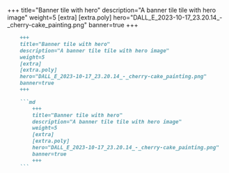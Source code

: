 +++
title="Banner tile with hero"
description="A banner tile tile with hero image"
weight=5
[extra]
[extra.poly]
hero="DALL_E_2023-10-17_23.20.14_-_cherry-cake_painting.png"
banner=true
+++

```md
    +++
    title="Banner tile with hero"
    description="A banner tile tile with hero image"
    weight=5
    [extra]
    [extra.poly]
    hero="DALL_E_2023-10-17_23.20.14_-_cherry-cake_painting.png"
    banner=true
    +++

    ```md
        +++
        title="Banner tile with hero"
        description="A banner tile tile with hero image"
        weight=5
        [extra]
        [extra.poly]
        hero="DALL_E_2023-10-17_23.20.14_-_cherry-cake_painting.png"
        banner=true
        +++
    ```
```